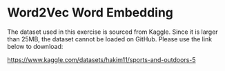 # Word2Vec Word Embedding
The dataset used in this exercise is sourced from Kaggle.  Since it is larger than 25MB, the dataset cannot be loaded on GitHub.  Please use the link below to download:

https://www.kaggle.com/datasets/hakim11/sports-and-outdoors-5 
